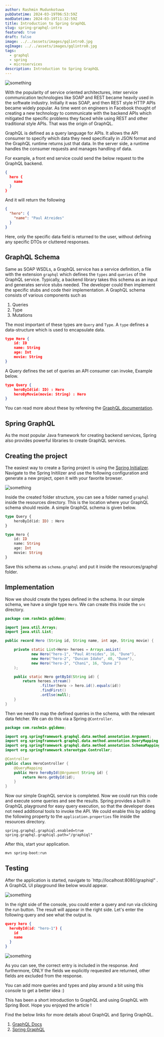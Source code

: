 ```yaml
---
author: Rashmin Mudunkotuwa
pubDatetime: 2024-03-19T06:53:59Z
modDatetime: 2024-03-19T11:32:59Z
title: Introduction to Spring GraphQL
slug: spring-graphql-intro
featured: true
draft: false
image: ../../assets/images/gqlintro0.jpg
ogImage: ../../assets/images/gqlintro0.jpg
tags:
  - graphql
  - spring
  - microservices
description: Introduction to Spring GraphQL
---
```


![something](@assets/images/gqlintro0.jpg)

With the popularity of service oriented architectures, inter service communication technologies like SOAP and REST became heavily used in the softwate industry. Initially it was SOAP, and then REST style HTTP APIs became widely popular. As time went on engineers in Facebook thought of creating a new technology to communicate with the backend APIs which mitigated the specific problems they faced while using REST and other traditional style APIs. That was the origin of GraphQL.

GraphQL is defined as a query language for APIs. It allows the API consumer to specify which data they need specifically in JSON format and the GraphQL runtime returns just that data. In the server side, a runtime handles the consumer requests and manages handling of data.

For example, a front end service could send the below request to the GraphQL backend.

```json
{
  hero {
    name
  }
}
```

And it will return the following

```json
{
  "hero": {
    "name": "Paul Atreides"
  }
}
```

Here, only the specific data field is returned to the user, without defining any specific DTOs or cluttered responses.

## GraphQL Schema

Same as SOAP WSDLs, a GraphQL service has a service definition, a file with the extension `graphql` which defines the `types` and `queries` of the GraphQL service. Typically, a backend library takes this schema as an input and generates service stubs needed. The developer could then implement the specific stubs and code their implementation. A GraphQL schema consists of various components such as

1. Queries
2. Type
3. Mutations

The most important of these types are `Query` and `Type`. A `type` defines a data-structure which is used to encapsulate data.

```json
type Hero {
    id: ID
    name: String
    age: Int
    movie: String
}
```

A Query defines the set of queries an API consumer can invoke, Example below.

```json
type Query {
    heroById(id: ID) : Hero
    heroByMovie(movie: String) : Hero
}
```

You can read more about these by refereing the [GraphQL documentation](https://graphql.org/learn/queries/).

## Spring GraphQL

As the most popular Java framework for creating backend services, Spring also provides powerful libraries to create GraphQL services.

## Creating the project

The easiest way to create a Spring project is using the [Spring Initializer](https://start.spring.io/). Navigate to the Spring Initilizer and use the following configuration and generate a new project, open it with your favorite browser.

![something](@assets/images/gqlintro1.png)

Inside the created folder structure, you can see a folder named `graphql` inside the resources directory. This is the location where your GraphQL schema should reside. A simple GraphQL schema is given below.

```GraphQL
type Query {
    heroById(id: ID) : Hero
}

type Hero {
    id: ID
    name: String
    age: Int
    movie: String
}
```

Save this schema as `schema.graphql` and put it inside the resources/graphql folder.

## Implementation

Now we should create the types defined in the schema. In our simple schema, we have a single type `Hero`. We can create this inside the `src` directory.

```java
package com.rashm1n.gqldemo;

import java.util.Arrays;
import java.util.List;

public record Hero (String id, String name, int age, String movie) {

    private static List<Hero> heroes = Arrays.asList(
            new Hero("hero-1", "Paul Atreides", 16, "Dune"),
            new Hero("hero-2", "Duncan Idaho", 40, "Dune"),
            new Hero("hero-3", "Chani", 16, "Dune 2")
    );

    public static Hero getById(String id) {
        return heroes.stream()
                .filter(hero -> hero.id().equals(id))
                .findFirst()
                .orElse(null);
    }
}
```

Then we need to map the defined queries in the schema, with the relevant data fetcher. We can do this via a Spring `@Controller`.

```java
package com.rashm1n.gqldemo;

import org.springframework.graphql.data.method.annotation.Argument;
import org.springframework.graphql.data.method.annotation.QueryMapping;
import org.springframework.graphql.data.method.annotation.SchemaMapping;
import org.springframework.stereotype.Controller;

@Controller
public class HeroController {
    @QueryMapping
    public Hero heroById(@Argument String id) {
        return Hero.getById(id);
    }
}
```

Now our simple GraphQL service is completed. Now we could run this code and execute some queries and see the results. Spring provides a built in GraphQL playground for easy query execution, so that the developer does not need additional tools to invoke the API. We could enable this by adding the following property to the `application.properties` file inside the resources directory.

```Properties
spring.graphql.graphiql.enabled=true
spring.graphql.graphiql.path="/graphiql"
```

After this, start your application.

```bash
mvn spring-boot:run
```

## Testing

After the application is started, navigate to `http://localhost:8080/graphiql" . A GraphQL UI playground like below would appear.

![something](@assets/images/gqlintro2.png)

In the right side of the console, you could enter a query and run via clicking the run button. The result will appear in the right side. Let's enter the following query and see what the output is.

```json
query hero {
  heroById(id: "hero-1") {
    id
    name
  }
}
```

![something](@assets/images/gqlintro3.png)

As you can see, the correct entry is included in the response. And furthermore, ONLY the fields we explicitly requested are returned, other fields are excluded from the response.

You can add more queries and types and play around a bit using this console to get a better idea :)

This has been a short introduction to GraphQL and using GraphQL with Spring Boot. Hope you enjoyed the article !

Find the below links for more details about GraphQL and Spring GraphQL.

1. [GraphQL Docs](https://graphql.org/learn/)
2. [Spring GraphQL](https://docs.spring.io/spring-graphql/reference/index.html)
